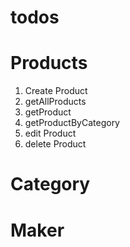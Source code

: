 # todos

# Products

1. Create Product
2. getAllProducts
3. getProduct
4. getProductByCategory
5. edit Product
6. delete Product

# Category 

<!-- 1. Create Category
2. Edit Category
3. Delete Category
4. getCategory
5. getCategories -->

# Maker

<!-- 1. Create Maker
2. Edit Maker -->
<!-- 3. Delete Maker -->
<!-- 4. getMakerById
5. getMakers -->